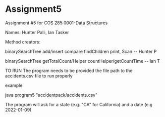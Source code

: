 # Assignment5
Assignment #5 for COS 285:0001-Data Structures

Names: Hunter Palli, Ian Tasker

Method creators:

binarySearchTree add/insert compare findChildren print, Scan -- Hunter P


binarySearchTree getTotalCount/Helper countHelper/getCountTime -- Ian T

TO RUN
The program needs to be provided the file path to the accidents.csv file to run properly

example

java program5 "accidentpack/accidents.csv"

The program will ask for a state (e.g. "CA" for California) and a date (e.g 2022-01-09)

